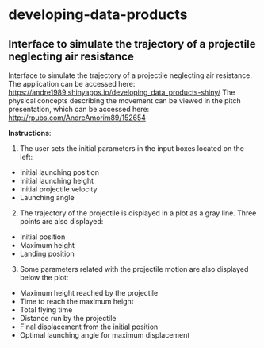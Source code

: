 # developing-data-products

## Interface to simulate the trajectory of a projectile neglecting air resistance  ##

Interface to simulate the trajectory of a projectile neglecting air resistance. The application can be accessed here:
https://andre1989.shinyapps.io/developing_data_products-shiny/
The physical concepts describing the movement can be viewed in the pitch presentation, which can be accessed here:
http://rpubs.com/AndreAmorim89/152654

**Instructions**:

1. The user sets the initial parameters in the input boxes located on the left:
  - Initial launching position
  - Initial launching height
  - Initial projectile velocity
  - Launching angle
  
2. The trajectory of the projectile is displayed in a plot as a gray line. Three points are also displayed:
  - Initial position
  - Maximum height
  - Landing position
  
3. Some parameters related with the projectile motion are also displayed below the plot:
  - Maximum height reached by the projectile 
  - Time to reach the maximum height
  - Total flying time
  - Distance run by the projectile 
  - Final displacement from the initial position
  - Optimal launching angle for maximum displacement

